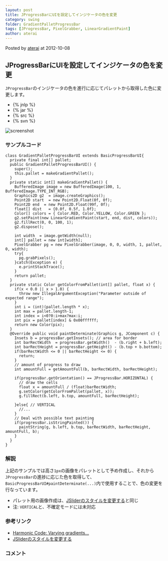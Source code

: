 ```yaml
---
layout: post
title: JProgressBarにUIを設定してインジケータの色を変更
category: swing
folder: GradientPalletProgressBar
tags: [JProgressBar, PixelGrabber, LinearGradientPaint]
author: aterai
---
```


Posted by [aterai](http://terai.xrea.jp/aterai.html) at 2012-10-08

## JProgressBarにUIを設定してインジケータの色を変更
`JProgressBar`のインジケータの色を進行に応じてパレットから取得した色に変更します。

- {% jnlp %}
- {% jar %}
- {% src %}
- {% svn %}

<!-- dummy comment line for breaking list -->

![screenshot](https://lh5.googleusercontent.com/-EjSzEK0Wc6g/UHJrTUTxG9I/AAAAAAAABT8/4AKSHxe6PNE/s800/GradientPalletProgressBar.png)

### サンプルコード
<pre class="prettyprint"><code>class GradientPalletProgressBarUI extends BasicProgressBarUI{
  private final int[] pallet;
  public GradientPalletProgressBarUI() {
    super();
    this.pallet = makeGradientPallet();
  }
  private static int[] makeGradientPallet() {
    BufferedImage image = new BufferedImage(100, 1, BufferedImage.TYPE_INT_RGB);
    Graphics2D g2  = image.createGraphics();
    Point2D start  = new Point2D.Float(0f, 0f);
    Point2D end  = new Point2D.Float(99f, 0f);
    float[] dist   = {0.0f, 0.5f, 1.0f};
    Color[] colors = { Color.RED, Color.YELLOW, Color.GREEN };
    g2.setPaint(new LinearGradientPaint(start, end, dist, colors));
    g2.fillRect(0, 0, 100, 1);
    g2.dispose();

    int width  = image.getWidth(null);
    int[] pallet = new int[width];
    PixelGrabber pg = new PixelGrabber(image, 0, 0, width, 1, pallet, 0, width);
    try{
      pg.grabPixels();
    }catch(Exception e) {
      e.printStackTrace();
    }
    return pallet;
  }
  private static Color getColorFromPallet(int[] pallet, float x) {
    if(x &lt; 0.0 || x &gt; 1.0) {
      throw new IllegalArgumentException("Parameter outside of expected range");
    }
    int i = (int)(pallet.length * x);
    int max = pallet.length-1;
    int index = i&lt;0?0:i&gt;max?max:i;
    int pix = pallet[index] &amp; 0x00ffffff;
    return new Color(pix);
  }
  @Override public void paintDeterminate(Graphics g, JComponent c) {
    Insets b = progressBar.getInsets(); // area for border
    int barRectWidth  = progressBar.getWidth()  - (b.right + b.left);
    int barRectHeight = progressBar.getHeight() - (b.top + b.bottom);
    if(barRectWidth &lt;= 0 || barRectHeight &lt;= 0) {
      return;
    }
    // amount of progress to draw
    int amountFull = getAmountFull(b, barRectWidth, barRectHeight);

    if(progressBar.getOrientation() == JProgressBar.HORIZONTAL) {
      // draw the cells
      float x = amountFull / (float)barRectWidth;
      g.setColor(getColorFromPallet(pallet, x));
      g.fillRect(b.left, b.top, amountFull, barRectHeight);

    }else{ // VERTICAL
      //...
    }
    // Deal with possible text painting
    if(progressBar.isStringPainted()) {
      paintString(g, b.left, b.top, barRectWidth, barRectHeight, amountFull, b);
    }
  }
}
</code></pre>

### 解説
上記のサンプルでは高さ`1px`の画像をパレットとして予め作成し、それから`JProgressBar`の進捗に応じた色を取得して、`BasicProgressBarUI#paintDeterminate(...)`内で使用することで、色の変更を行なっています。

- パレット用の画像作成は、[JSliderのスタイルを変更する](http://terai.xrea.jp/Swing/GradientTrackSlider.html)と同じ
- 注: `VERTICAL`と、不確定モードには未対応

<!-- dummy comment line for breaking list -->

### 参考リンク
- [Harmonic Code: Varying gradients...](http://harmoniccode.blogspot.jp/2011/05/varying-gradients.html)
- [JSliderのスタイルを変更する](http://terai.xrea.jp/Swing/GradientTrackSlider.html)

<!-- dummy comment line for breaking list -->

### コメント
